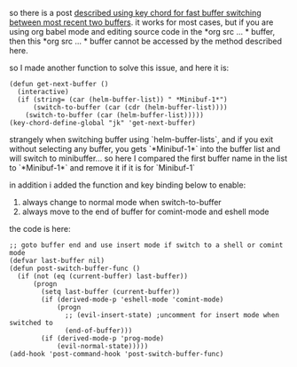 <!--
.. date: 2018-05-23 02:01:03 UTC
.. tags: meditation, private
.. category:
.. link:
.. description:
.. type: text
-->

so there is a post [described using key chord for fast buffer switching
between most recent two
buffers](http://emacsredux.com/blog/2013/04/28/switch-to-previous-buffer/).
it works for most cases, but if you are using org babel mode and editing
source code in the \*org src ... \* buffer, then this \*org src ... \*
buffer cannot be accessed by the method described here.

so I made another function to solve this issue, and here it is:

``` {.commonlisp .rundoc-block rundoc-language="emacs-lisp" rundoc-tangle="yes"}
(defun get-next-buffer ()
  (interactive)
  (if (string= (car (helm-buffer-list)) " *Minibuf-1*")
      (switch-to-buffer (car (cdr (helm-buffer-list))))
    (switch-to-buffer (car (helm-buffer-list)))))
(key-chord-define-global "jk" 'get-next-buffer)
```

strangely when switching buffer using \`helm-buffer-lists\`, and if you
exit without selecting any buffer, you gets \`\*Minibuf-1\*\` into the
buffer list and will switch to minibuffer... so here I compared the
first buffer name in the list to \`\*Minibuf-1\*\` and remove it if it
is for \`Minibuf-1\`

in addition i added the function and key binding below to enable:

1.  always change to normal mode when switch-to-buffer
2.  always move to the end of buffer for comint-mode and eshell mode

the code is here:

``` {.commonlisp .rundoc-block rundoc-language="emacs-lisp" rundoc-tangle="yes"}
;; goto buffer end and use insert mode if switch to a shell or comint mode
(defvar last-buffer nil)
(defun post-switch-buffer-func ()
  (if (not (eq (current-buffer) last-buffer))
      (progn
        (setq last-buffer (current-buffer))
        (if (derived-mode-p 'eshell-mode 'comint-mode)
            (progn
              ;; (evil-insert-state) ;uncomment for insert mode when switched to
              (end-of-buffer)))
        (if (derived-mode-p 'prog-mode)
            (evil-normal-state)))))
(add-hook 'post-command-hook 'post-switch-buffer-func)
```

